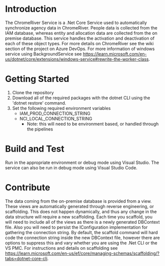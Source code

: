 # Introduction 
The ChromeRiver Service is a .Net Core Service used to automatically synchronize agency data in ChromeRiver. People data is collected from the IAM database, whereas entity and allocation data are collected from the on premise database. This service handles the activation and deactivation of each of these object types. For more details on ChromeRiver see the wiki section of the project on Azure DevOps. For more information of windows service using BackgroundService see https://learn.microsoft.com/en-us/dotnet/core/extensions/windows-service#rewrite-the-worker-class.  

# Getting Started
1.  Clone the repository
2.  Download all of the required packages with the dotnet CLI using the 'dotnet restore' command.
3.  Set the following required environment variables
    - IAM_PROD_CONNECTION_STRING 
    - NCI_LOCAL_CONNECTION_STRING 
        - Note: this will need to be environment based, or handled through the pipelines

# Build and Test
Run in the appropriate environment or debug mode using Visual Studio. The service can also be run in debug mode using Visual Studio Code.  

# Contribute
The data coming from the on-premise database is provided from a view. These views are automatically generated through reverse engineering, or scaffolding. This does not happen dynamically, and thus any change in the data structure will require a new scaffolding. Each time you scaffold, you will need to include all of the views as there is a newly generated DBContext file. Also you will need to persist the IConfiguration implementation for gathering the connection string. By default, the scaffold command will hard code the connection string inside the new DBContext file, however there are options to suppress this and vary whether you are using the .Net CLI or the VS PMC. For instructions and details on scaffolding see https://learn.microsoft.com/en-us/ef/core/managing-schemas/scaffolding/?tabs=dotnet-core-cli.
